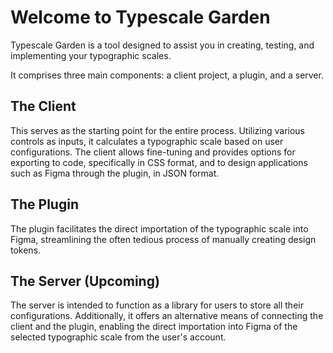 # Welcome to Typescale Garden

Typescale Garden is a tool designed to assist you in creating, testing, and implementing your typographic scales.

It comprises three main components: a client project, a plugin, and a server.

## The Client

This serves as the starting point for the entire process. Utilizing various controls as inputs, it calculates a typographic scale based on user configurations. The client allows fine-tuning and provides options for exporting to code, specifically in CSS format, and to design applications such as Figma through the plugin, in JSON format.

## The Plugin

The plugin facilitates the direct importation of the typographic scale into Figma, streamlining the often tedious process of manually creating design tokens.

## The Server (Upcoming)

The server is intended to function as a library for users to store all their configurations. Additionally, it offers an alternative means of connecting the client and the plugin, enabling the direct importation into Figma of the selected typographic scale from the user's account.
